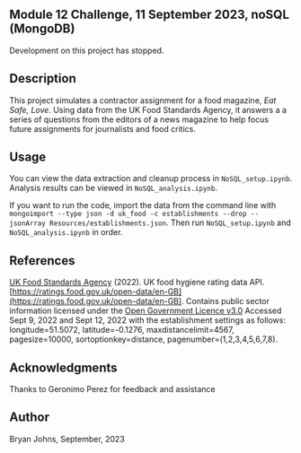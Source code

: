 ## Module 12 Challenge, 11 September 2023, noSQL (MongoDB)

Development on this project has stopped.

## Description

This project simulates a contractor assignment for a food magazine, _Eat Safe, Love_. Using data from the UK Food Standards Agency, it answers a a series of questions from the editors of a news magazine to help focus future assignments for journalists and food critics.

## Usage

You can view the data extraction and cleanup process in `NoSQL_setup.ipynb`. Analysis results can be viewed in `NoSQL_analysis.ipynb`. 

If you want to run the code, import the data from the command line with `mongoimport --type json -d uk_food -c establishments --drop --jsonArray Resources/establishments.json`. Then run `NoSQL_setup.ipynb` and `NoSQL_analysis.ipynb` in order.

## References

[UK Food Standards Agency](https://www.food.gov.uk/) (2022). UK food hygiene rating data API.[https://ratings.food.gov.uk/open-data/en-GB](https://ratings.food.gov.uk/open-data/en-GB). Contains public sector information licensed under the [Open Government Licence v3.0](https://www.nationalarchives.gov.uk/doc/open-government-licence/version/3/)
Accessed Sept 9, 2022 and Sept 12, 2022 with the establishment settings as follows: longitude=51.5072, latitude=-0.1276, maxdistancelimit=4567, pagesize=10000, sortoptionkey=distance, pagenumber=(1,2,3,4,5,6,7,8).

## Acknowledgments

Thanks to Geronimo Perez for feedback and assistance

## Author

Bryan Johns, September, 2023
